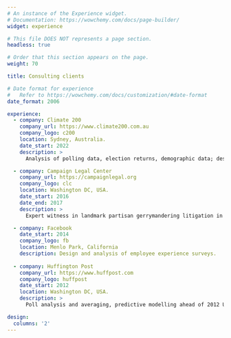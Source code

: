 ```yaml
---
# An instance of the Experience widget.
# Documentation: https://wowchemy.com/docs/page-builder/
widget: experience

# This file DOES NOT represents a page section.
headless: true

# Order that this section appears on the page.
weight: 70

title: Consulting clients 

# Date format for experience
#   Refer to https://wowchemy.com/docs/customization/#date-format
date_format: 2006

experience:
  - company: Climate 200
    company_url: https://www.climate200.com.au
    company_logo: c200
    location: Sydney, Australia.
    date_start: 2022  
    description: >
      Analysis of polling data, election returns, demographic data; designing and creating donor and contact database.   Part of a team that helped elect six "teal" independent candidates to the Australian House of Representatives in Australia's May 2022 House of Representatives elections.

  - company: Campaign Legal Center
    company_url: https://campaignlegal.org
    company_logo: clc
    location: Washington DC, USA.
    date_start: 2016
    date_end: 2017
    description: >
      Expert witness in landmark partisan gerrymandering litigation in the United States; [Gill v Whitford](https://www.brennancenter.org/our-work/court-cases/gill-v-whitford) (Wisconsin state legislative redistricting) and [Common Cause v Rucho](https://www.brennancenter.org/our-work/court-cases/rucho-v-league-women-voters-north-carolina) (North Carolina Congressional redistricting).   Helped produce the first affirmative trial verdicts for plaintiffs alleging partisan gerrymandering; cases subsequently appealed to the Supreme Court of the United States.

  - company: Facebook
    date_start: 2014
    company_logo: fb
    location: Menlo Park, California
    description: Design and analysis of employee experience surveys.
    
  - company: Huffington Post
    company_url: https://www.huffpost.com
    company_logo: huffpost
    date_start: 2012
    location: Washington DC, USA.
    description: >
      Poll analysis and averaging, predictive modelling ahead of 2012 US presidential election.  Successfully predicted winner of presidential election in all 50 states.

design:
  columns: '2'
---      
```

